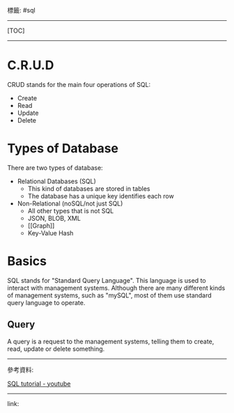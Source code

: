 標籤: #sql

---

[TOC]

---

# C.R.U.D

CRUD stands for the main four operations of SQL:

- Create
- Read
- Update
- Delete

# Types of Database

There are two types of database:

- Relational Databases (SQL)
	- This kind of databases are stored in tables
	- The database has a unique key identifies each row
- Non-Relational (noSQL/not just SQL)
	- All other types that is not SQL
	- JSON, BLOB, XML
	- [[Graph]]
	- Key-Value Hash

# Basics

SQL stands for "Standard Query Language". This language is used to interact with management systems. Although there are many different kinds of management systems, such as "mySQL", most of them use standard query language to operate.

## Query

A query is a request to the management systems, telling them to create, read, update or delete something.

---

參考資料:

[SQL tutorial - youtube](https://youtu.be/HXV3zeQKqGY)

---

link:

